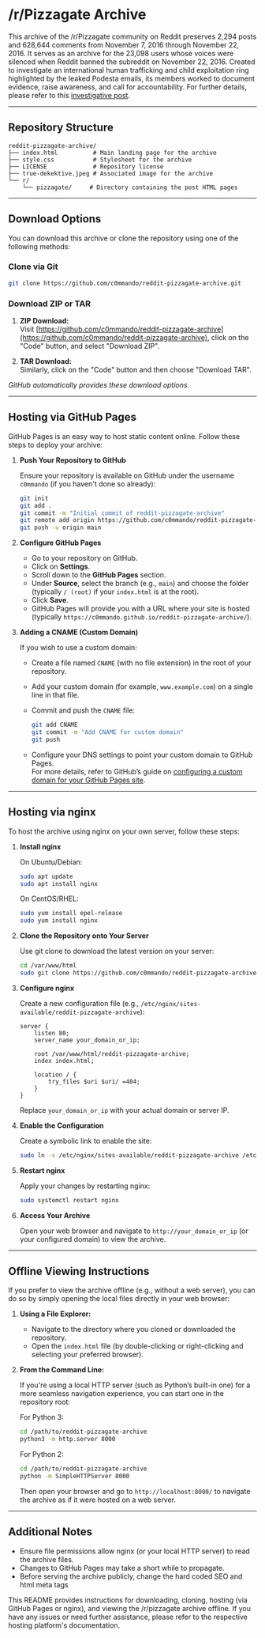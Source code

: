 # /r/Pizzagate Archive

This archive of the /r/Pizzagate community on Reddit preserves 2,294 posts and 628,644 comments from November 7, 2016 through November 22, 2016. It serves as an archive for the 23,098 users whose voices were silenced when Reddit banned the subreddit on November 22, 2016. Created to investigate an international human trafficking and child exploitation ring highlighted by the leaked Podesta emails, its members worked to document evidence, raise awareness, and call for accountability. For further details, please refer to this [investigative post](https://forum.hackliberty.org/t/uncovering-pizzagate-a-citizen-journalist-investigation-warning-nsfw-nsfl/295).

---

## Repository Structure

```
reddit-pizzagate-archive/
├── index.html          # Main landing page for the archive
├── style.css           # Stylesheet for the archive
├── LICENSE             # Repository license
├── true-dekektive.jpeg # Associated image for the archive
└── r/
    └── pizzagate/     # Directory containing the post HTML pages
```

---

## Download Options

You can download this archive or clone the repository using one of the following methods:

### Clone via Git

```bash
git clone https://github.com/c0mmando/reddit-pizzagate-archive.git
```

### Download ZIP or TAR

1. **ZIP Download:**  
   Visit [https://github.com/c0mmando/reddit-pizzagate-archive](https://github.com/c0mmando/reddit-pizzagate-archive), click on the "Code" button, and select "Download ZIP".

2. **TAR Download:**  
   Similarly, click on the "Code" button and then choose "Download TAR".  

*GitHub automatically provides these download options.*

---

## Hosting via GitHub Pages

GitHub Pages is an easy way to host static content online. Follow these steps to deploy your archive:

1. **Push Your Repository to GitHub**

   Ensure your repository is available on GitHub under the username `c0mmando` (if you haven't done so already):

   ```bash
   git init
   git add .
   git commit -m "Initial commit of reddit-pizzagate-archive"
   git remote add origin https://github.com/c0mmando/reddit-pizzagate-archive.git
   git push -u origin main
   ```

2. **Configure GitHub Pages**

   - Go to your repository on GitHub.
   - Click on **Settings**.
   - Scroll down to the **GitHub Pages** section.
   - Under **Source**, select the branch (e.g., `main`) and choose the folder (typically `/ (root)` if your `index.html` is at the root).
   - Click **Save**.
   - GitHub Pages will provide you with a URL where your site is hosted (typically `https://c0mmando.github.io/reddit-pizzagate-archive/`).

3. **Adding a CNAME (Custom Domain)**

   If you wish to use a custom domain:
   
   - Create a file named `CNAME` (with no file extension) in the root of your repository.
   - Add your custom domain (for example, `www.example.com`) on a single line in that file.
   - Commit and push the `CNAME` file:
     
     ```bash
     git add CNAME
     git commit -m "Add CNAME for custom domain"
     git push
     ```
     
   - Configure your DNS settings to point your custom domain to GitHub Pages.  
     For more details, refer to GitHub’s guide on [configuring a custom domain for your GitHub Pages site](https://docs.github.com/en/pages/configuring-a-custom-domain-for-your-github-pages-site).

---

## Hosting via nginx

To host the archive using nginx on your own server, follow these steps:

1. **Install nginx**

   On Ubuntu/Debian:

   ```bash
   sudo apt update
   sudo apt install nginx
   ```

   On CentOS/RHEL:

   ```bash
   sudo yum install epel-release
   sudo yum install nginx
   ```

2. **Clone the Repository onto Your Server**

   Use git clone to download the latest version on your server:

   ```bash
   cd /var/www/html
   sudo git clone https://github.com/c0mmando/reddit-pizzagate-archive.git
   ```

3. **Configure nginx**

   Create a new configuration file (e.g., `/etc/nginx/sites-available/reddit-pizzagate-archive`):

   ```nginx
   server {
       listen 80;
       server_name your_domain_or_ip;

       root /var/www/html/reddit-pizzagate-archive;
       index index.html;

       location / {
           try_files $uri $uri/ =404;
       }
   }
   ```

   Replace `your_domain_or_ip` with your actual domain or server IP.

4. **Enable the Configuration**

   Create a symbolic link to enable the site:

   ```bash
   sudo ln -s /etc/nginx/sites-available/reddit-pizzagate-archive /etc/nginx/sites-enabled/
   ```

5. **Restart nginx**

   Apply your changes by restarting nginx:

   ```bash
   sudo systemctl restart nginx
   ```

6. **Access Your Archive**

   Open your web browser and navigate to `http://your_domain_or_ip` (or your configured domain) to view the archive.

---

## Offline Viewing Instructions

If you prefer to view the archive offline (e.g., without a web server), you can do so by simply opening the local files directly in your web browser:

1. **Using a File Explorer:**

   - Navigate to the directory where you cloned or downloaded the repository.
   - Open the `index.html` file (by double-clicking or right-clicking and selecting your preferred browser).

2. **From the Command Line:**

   If you're using a local HTTP server (such as Python’s built-in one) for a more seamless navigation experience, you can start one in the repository root:

   For Python 3:

   ```bash
   cd /path/to/reddit-pizzagate-archive
   python3 -m http.server 8000
   ```

   For Python 2:

   ```bash
   cd /path/to/reddit-pizzagate-archive
   python -m SimpleHTTPServer 8000
   ```

   Then open your browser and go to `http://localhost:8000/` to navigate the archive as if it were hosted on a web server.

---

## Additional Notes

- Ensure file permissions allow nginx (or your local HTTP server) to read the archive files.
- Changes to GitHub Pages may take a short while to propagate.
- Before serving the archive publicly, change the hard coded SEO and html meta tags

This README provides instructions for downloading, cloning, hosting (via GitHub Pages or nginx), and viewing the /r/pizzagate archive offline. If you have any issues or need further assistance, please refer to the respective hosting platform's documentation.
